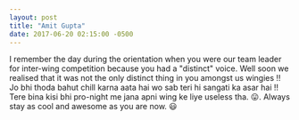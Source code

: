 ```yaml
---
layout: post
title: "Amit Gupta"
date: 2017-06-20 02:15:00 -0500
---
```


I remember the day during the orientation when you were our team leader for inter-wing competition because you had a "distinct" voice. Well soon we realised that it was not the only distinct thing in you amongst us wingies !!
Jo bhi thoda bahut chill karna aata hai wo sab teri hi sangati ka asar hai !!  Tere bina kisi bhi pro-night me jana apni wing ke liye useless tha. :stuck_out_tongue:. Always stay as cool and awesome as you are  now. :smiley: